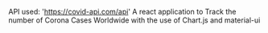 API used: 'https://covid-api.com/api'
A react application to Track the number of Corona Cases Worldwide
with the use of Chart.js and material-ui

